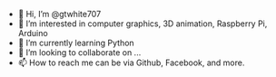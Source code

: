 - 👋 Hi, I’m @gtwhite707
- 👀 I’m interested in computer graphics, 3D animation, Raspberry Pi, Arduino
- 🌱 I’m currently learning Python
- 💞️ I’m looking to collaborate on ...
- 📫 How to reach me can be via Github, Facebook, and more.

<!---
gtwhite707/gtwhite707 is a ✨ special ✨ repository because its `README.md` (this file) appears on your GitHub profile.
You can click the Preview link to take a look at your changes.
--->
